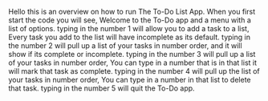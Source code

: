 Hello this is an overview on how to run The To-Do List App. 
When you first start the code you will see, Welcome to the To-Do app and a menu with a list of options.
typing in the number 1 will allow you to add a task to a list, Every task you add to the list will have incomplete as its default.
typing in the number 2 will pull up a list of your tasks in number order, and it will show if its complete or incomplete.
typing in the number 3 will pull up a list of your tasks in number order, You can type in a number that is in that list it will mark that task as complete.
typing in the number 4 will pull up the list of your tasks in number order, You can type in a number in that list to delete that task.
typing in the number 5 will quit the To-Do app.
